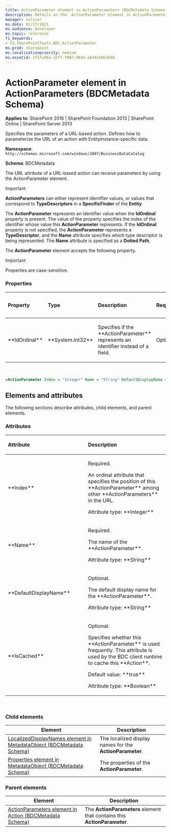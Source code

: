 ```yaml
---
title: ActionParameter element in ActionParameters (BDCMetadata Schema)
description: Details on the  ActionParameter element in ActionParameters (BDCMetadata Schema)
manager: soliver
ms.date: 01/27/2021
ms.audience: Developer
ms.topic: reference
f1_keywords:
- VS.SharePointTools.BDC.ActionParameter
ms.prod: sharepoint
ms.localizationpriority: medium
ms.assetid: 1f5fa96a-1bff-f007-984d-a644cbbb2648
---
```


# ActionParameter element in ActionParameters (BDCMetadata Schema)

**Applies to**: SharePoint 2016 | SharePoint Foundation 2013 | SharePoint Online | SharePoint Server 2013

Specifies the parameters of a URL-based action. Defines how to parameterize the URL of an action with EntityInstance-specific data.

**Namespace**: `http://schemas.microsoft.com/windows/2007/BusinessDataCatalog`

**Schema**: BDCMetadata

The URL attribute of a URL-based action can receive parameters by using the ActionParameter element.

> [!IMPORTANT] 
> **ActionParameters** can either represent identifier values, or values that correspond to **TypeDescriptors** in a **SpecificFinder** of the **Entity**. 
> 
> The **ActionParameter** represents an identifier value when the **IdOrdinal** property is present. The value of the property specifies the index of the identifier whose value this **ActionParameter** represents. If the **IdOrdinal** property is not specified, the **ActionParameter** represents a **TypeDescriptor**, and the **Name** attribute specifies which type descriptor is being represented. The **Name** attribute is specified as a **Dotted Path**.

The **ActionParameter** element accepts the following property.

> [!IMPORTANT] 
> Properties are case-sensitive.

### Properties

<table>
<colgroup>
<col width="16%" />
<col width="16%" />
<col width="16%" />
<col width="16%" />
<col width="16%" />
<col width="16%" />
</colgroup>
<thead>
<tr class="header">
<th align="left"><p>Property</p></th>
<th align="left"><p>Type</p></th>
<th align="left"><p>Description</p></th>
<th align="left"><p>Required</p></th>
<th align="left"><p>Default Value</p></th>
<th align="left"><p>Limits/Accepted Values</p></th>
</tr>
</thead>
<tbody>
<tr class="odd">
<td align="left"><p>**IdOrdinal**</p></td>
<td align="left"><p>**System.Int32**</p></td>
<td align="left"><p>Specifies if the **ActionParameter** represents an identifier instead of a field.</p></td>
<td align="left"><p>Optional</p></td>
<td align="left"><p></p></td>
<td align="left"><p></p></td>
</tr>
</tbody>
</table>

<br/>

```XML
<ActionParameter Index = "Integer" Name = "String" DefaultDisplayName = "String" IsCached = "Boolean"> </ActionParameter>
```

## Elements and attributes

The following sections describe attributes, child elements, and parent elements.

### Attributes

<table>
<colgroup>
<col width="50%" />
<col width="50%" />
</colgroup>
<thead>
<tr class="header">
<th align="left"><p>Attribute</p></th>
<th align="left"><p>Description</p></th>
</tr>
</thead>
<tbody>
<tr class="odd">
<td align="left"><p>**Index**</p></td>
<td align="left"><p>Required.</p>
<p>An ordinal attribute that specifies the position of this **ActionParameter** among other **ActionParameters** in the URL.</p>
<p>Attribute type: **Integer**</p></td>
</tr>
<tr class="even">
<td align="left"><p>**Name**</p></td>
<td align="left"><p>Required.</p>
<p>The name of the **ActionParameter**.</p>
<p>Attribute type: **String**</p></td>
</tr>
<tr class="odd">
<td align="left"><p>**DefaultDisplayName**</p></td>
<td align="left"><p>Optional.</p>
<p>The default display name for the **ActionParameter**.</p>
<p>Attribute type: **String**</p></td>
</tr>
<tr class="even">
<td align="left"><p>**IsCached**</p></td>
<td align="left"><p>Optional.</p>
<p>Specifies whether this **ActionParameter** is used frequently. This attribute is used by the BDC client runtime to cache this **Action**.</p>
<p>Default value: **true**</p>
<p>Attribute type: **Boolean**</p></td>
</tr>
</tbody>
</table>

<br/>

### Child elements
  
| Element | Description |
| --- | --- |
| [LocalizedDisplayNames element in MetadataObject (BDCMetadata Schema)](localizeddisplaynames-element-in-metadataobject-bdcmetadata-schema.md) | The localized display names for the **ActionParameter**. |
| [Properties element in MetadataObject (BDCMetadata Schema)](properties-element-in-metadataobject-bdcmetadata-schema.md) | The properties of the **ActionParameter**. |

### Parent elements
  
| Element | Description |
| --- | --- |
| [ActionParameters element in Action (BDCMetadata Schema)](actionparameters-element-in-action-bdcmetadata-schema.md) | The **ActionParameters** element that contains this **ActionParameter**. |






